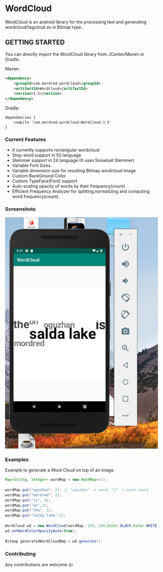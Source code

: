 # WordCloud

WordCloud is an android library for the processing text and generating wordcloud/tagcloud as in Bitmap type..

## GETTING STARTED

You can directly import the WordCloud library from JCenter/Maven or Gradle:

Maven:

```xml
<dependency>
    <groupId>com.mordred.wordcloud</groupId>
    <artifactId>Wordcloud</artifactId>
    <version>1.5</version>
</dependency>
```

Gradle:

```
dependencies {
    compile 'com.mordred.wordcloud:Wordcloud:1.5'
}
```

### Current Features

- It currently supports rectangular wordcloud
- Stop-word support in 50 language
- Stemmer support in 24 language (It uses Snowball Stemmer)
- Variable Font Sizes.
- Variable dimension size for resulting Bitmap wordcloud image
- Custom BackGround Color.
- Custom TypeFace(Font) support
- Auto-scaling opacity of words by their frequency(count) 
- Efficient Frequency Analyzer for splitting,normalizing and computing word frequency(count).

### Screenshots

<img src="ss1.png"/>

### Examples

Example to generate a Word Cloud on top of an image.

```java
Map<String, Integer> wordMap = new HashMap<>();

wordMap.put("oguzhan", 2); // "oguzhan" -> word, "2" -> word count
wordMap.put("mordred", 2);
wordMap.put("is", 4);
wordMap.put("on",2);
wordMap.put("the", 3);
wordMap.put("salda lake",5);

WordCloud wd = new WordCloud(wordMap, 250, 250,Color.BLACK,Color.WHITE);
wd.setWordColorOpacityAuto(true);

Bitmap generatedWordCloudBmp = wd.generate();
```

### Contributing

Any contributions are welcome :+1:
